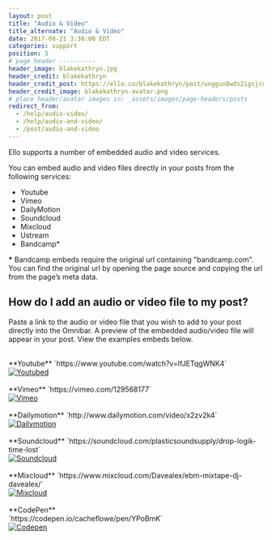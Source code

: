 ```yaml
---
layout: post
title: "Audio & Video"
title_alternate: "Audio & Video"
date: 2017-08-21 3:30:00 EDT
categories: support
position: 5
# page header ----------
header_image: blakekathryn.jpg
header_credit: blakekathryn
header_credit_post: https://ello.co/blakekathryn/post/unggun8wds2igsjcndeifg
header_credit_image: blakekathryn-avatar.png
# place header/avatar images in: _assets/images/page-headers/posts
redirect_from:
  - /help/audio-video/
  - /help/audio-and-video/
  - /post/audio-and-video
---
```


Ello supports a number of embedded audio and video services.

You can embed audio and video files directly in your posts from the following services:

- Youtube
- Vimeo
- DailyMotion
- Soundcloud
- Mixcloud
- Ustream
- Bandcamp\*

<strong>\*</strong> Bandcamp embeds require the original url containing "bandcamp.com". You can find the original url by opening the page source and copying the url from the page’s meta data.

## How do I add an audio or video file to my post?

Paste a link to the audio or video file that you wish to add to your post directly into the Omnibar. A preview of the embedded audio/video file will appear in your post. View the examples embeds below.

<br>
**Youtube** `https://www.youtube.com/watch?v=lfJETqgWNK4`

<div class="embetter" data-youtube-id="lfJETqgWNK4"><a href="https://www.youtube.com/watch?v=lfJETqgWNK4" target="_blank"><img src="http://img.youtube.com/vi/lfJETqgWNK4/0.jpg" alt="Youtubed"></a></div>

<br>
**Vimeo** `https://vimeo.com/129568177`

<div class="embetter" data-vimeo-id="129568177"><a href="https://vimeo.com/129568177" target="_blank"><img src="https://i.vimeocdn.com/video/527727231_640.jpg" alt="Vimeo"></a></div>

<br>
**Dailymotion** `http://www.dailymotion.com/video/x2zv2k4`

<div class="embetter" data-dailymotion-id="x2zv2k4"><a href="http://www.dailymotion.com/video/x2zv2k4" target="_blank"><img src="http://www.dailymotion.com/thumbnail/video/x2zv2k4" alt="Dailymotion"></a></div>

<br>
**Soundcloud** `https://soundcloud.com/plasticsoundsupply/drop-logik-time-lost`

<div class="embetter" data-soundcloud-id="tracks/175330421"><a href="https://soundcloud.com/plasticsoundsupply/drop-logik-time-lost" target="_blank"><img src="https://i1.sndcdn.com/artworks-000096107951-bsqr4t-t500x500.jpg" alt="Soundcloud"></a></div>

<br>
**Mixcloud** `https://www.mixcloud.com/Davealex/ebm-mixtape-dj-davealex/`

<div class="embetter" data-mixcloud-id="Davealex/davealex-30m-electro-2010/"><a href="https://www.mixcloud.com/Davealex/ebm-mixtape-dj-davealex/" target="_blank"><img src="https://thumbnailer.mixcloud.com/unsafe/300x300/extaudio/d/c/3/e/a751-8fae-414d-8685-1f04ef329a7f.jpg" alt="Mixcloud"></a></div>
<br>
**CodePen**<br> `https://codepen.io/cacheflowe/pen/YPoBmK`

<div class="embetter" data-codepen-id="cacheflowe/pen/domZpQ"><a href="https://codepen.io/cacheflowe/pen/YPoBmK" target="_blank"><img src="https://codepen.io/cacheflowe/pen/YPoBmK/image/large.png" alt="Codepen"></a></div>
